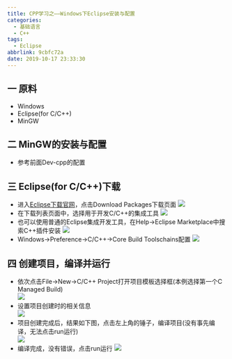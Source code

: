 ```yaml
---
title: CPP学习之——Windows下Eclipse安装与配置
categories:
  - 基础语言
  - C++
tags:
  - Eclipse
abbrlink: 9cbfc72a
date: 2019-10-17 23:33:30
---
```

## 一 原料
* Windows
* Eclipse(for C/C++)
* MinGW

<!--more-->

## 二 MinGW的安装与配置
* 参考前面Dev-cpp的配置


## 三 Eclipse(for C/C++)下载
* 进入[Eclipse下载官网][1]，点击Download Packages下载页面
![][2]
* 在下载列表页面中，选择用于开发C/C++的集成工具
![][3]
* 也可以使用普通的Eclipse集成开发工具，在Help->Eclipse Marketplace中搜索C++插件安装
![][4]
* Windows->Preference->C/C++->Core Build Toolschains配置
![][5]

## 四 创建项目，编译并运行
* 依次点击File->New->C/C++ Project打开项目模板选择框(本例选择第一个C Managed Build)  
![][6]
* 设置项目创建时的相关信息  
![][7]
* 项目创建完成后，结果如下图，点击左上角的锤子，编译项目(没有事先编译，无法点击run运行)  
![][8]
* 编译完成，没有错误，点击run运行
![][9]




[1]: https://www.eclipse.org/downloads/
[2]:https://cdn.jsdelivr.net/gh/PGzxc/CDN@master/blog-image/cpp-eclipse-download-packages.png
[3]:https://cdn.jsdelivr.net/gh/PGzxc/CDN@master/blog-image/cpp-eclipse-c-download-select.png
[4]:https://cdn.jsdelivr.net/gh/PGzxc/CDN@master/blog-image/cpp-eclipse-marketplace-c-install.png
[5]:https://cdn.jsdelivr.net/gh/PGzxc/CDN@master/blog-image/cpp-eclipse-cpp-build-tools-config.png
[6]:https://cdn.jsdelivr.net/gh/PGzxc/CDN@master/blog-image/cpp-eclipse-new-project.png
[7]:https://cdn.jsdelivr.net/gh/PGzxc/CDN@master/blog-image/cpp-eclipse-c-select.png
[8]:https://cdn.jsdelivr.net/gh/PGzxc/CDN@master/blog-image/cpp-eclipse-create-preview.png
[9]:https://cdn.jsdelivr.net/gh/PGzxc/CDN@master/blog-image/cpp-eclipse-c-run.png
